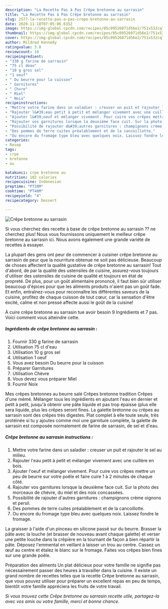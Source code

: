 ```yaml
---
description: "La Recette Pas à Pas Crêpe bretonne au sarrasin"
title: "La Recette Pas à Pas Crêpe bretonne au sarrasin"
slug: 2577-la-recette-pas-a-pas-crepe-bretonne-au-sarrasin
date: 2020-11-18T07:05:06.635Z
image: https://img-global.cpcdn.com/recipes/05c09526071d56e2/751x532cq70/crepe-bretonne-au-sarrasin-photo-principale-de-la-recette.jpg
thumbnail: https://img-global.cpcdn.com/recipes/05c09526071d56e2/751x532cq70/crepe-bretonne-au-sarrasin-photo-principale-de-la-recette.jpg
cover: https://img-global.cpcdn.com/recipes/05c09526071d56e2/751x532cq70/crepe-bretonne-au-sarrasin-photo-principale-de-la-recette.jpg
author: Mildred Kennedy
ratingvalue: 3.8
reviewcount: 10
recipeingredient:
- "330 g farine de sarrasin"
- "75 cl deau"
- "10 g gros sel"
- "1 oeuf"
- " Du beurre pour la cuisson"
- " Garnitures"
- " Chvre"
- " Miel"
- " Noix"
recipeinstructions:
- "Mettre votre farine dans un saladier : creuser un puit et rajouter le sel au milieu."
- "Rajouter l&#39;eau petit à petit et mélanger vivement avec une cuillère en bois."
- "Ajouter l&#39;oeuf et mélanger vivement. Pour cuire vos crêpes mettre un peu de beurre sur votre poêle et faire cuire 1 à 2 minutes de chaque côté."
- "Rajouter vos garnitures lorsque la deuxième face cuit. Sur la photo des morceaux de chèvre, du miel et des noix concassées."
- "Possibilité de rajouter d&#39;autres garnitures : champignons crème oignons et persil."
- "Des pommes de terre cuites préalablement et de la cancoillotte."
- "Ou encore du fromage type bleu avec quelques noix. Laissez fondre le fromage."
categories:
- Resep
tags:
- crpe
- bretonne
- au

katakunci: crpe bretonne au 
nutrition: 102 calories
recipecuisine: Indonesian
preptime: "PT28M"
cooktime: "PT48M"
recipeyield: "4"
recipecategory: Dessert

---
```



![Crêpe bretonne au sarrasin](https://img-global.cpcdn.com/recipes/05c09526071d56e2/751x532cq70/crepe-bretonne-au-sarrasin-photo-principale-de-la-recette.jpg)

Si vous cherchez des recette à base de crêpe bretonne au sarrasin ?? ne cherchez plus! Nous vous fournissons uniquement le meilleur crêpe bretonne au sarrasin ici. Nous avons également une grande variété de recettes à essayer.

La plupart des gens ont peur de commencer à cuisiner crêpe bretonne au sarrasin de peur que la nourriture obtenue ne soit pas délicieuse. Beaucoup de choses affectent la qualité gustative de crêpe bretonne au sarrasin! Tout d'abord, de par la qualité des ustensiles de cuisine, assurez-vous toujours d'utiliser des ustensiles de cuisine de qualité et toujours en état de propreté. De plus, pour un goût alimentaire prononcé, il faut bien sûr utiliser beaucoup d'épices pour que les aliments produits n'aient pas un goût fade. Et enfin, entraînez-vous pour reconnaître les différentes saveurs de la cuisine, profitez de chaque cuisson de tout cœur, car la sensation d'être excité, calme et non pressé affecte aussi le goût de la cuisine!

<!--inarticleads1-->

À cuire crêpe bretonne au sarrasin tue avoir besoin 9 Ingrédients et 7 pas. Voici comment vous atteindre cette.

##### Ingrédients de crêpe bretonne au sarrasin :

1. Fournir 330 g farine de sarrasin
1. Utilisation 75 cl d&#39;eau
1. Utilisation 10 g gros sel
1. Utilisation 1 oeuf
1. Vous avez besoin  Du beurre pour la cuisson
1. Préparer  Garnitures
1. Utilisation  Chèvre
1. Vous devez vous préparer  Miel
1. Fournir  Noix


Mes crêpes bretonnes au beurre salé Crêpes bretonne tradition Crêpes d&#39;une mémé. Mélanger tous les ingrédients en ajoutant l&#39;eau en dernier et petit à petit, jusqu&#39;à obtenir une pâte liquide et pas trop épaisse (plus elle sera liquide, plus les crêpes seront fines. La galette bretonne ou crêpes au sarrasin sont des crêpes très digestes. Plat complet à elle toute seule, très protéinée si tu y ajoutes comme moi une garniture complète, la galette de sarrasin est composée normalement de farine de sarrasin, de sel et d&#39;eau. 

<!--inarticleads2-->

##### Crêpe bretonne au sarrasin instructions :

1. Mettre votre farine dans un saladier : creuser un puit et rajouter le sel au milieu.
1. Rajouter l&#39;eau petit à petit et mélanger vivement avec une cuillère en bois.
1. Ajouter l&#39;oeuf et mélanger vivement. Pour cuire vos crêpes mettre un peu de beurre sur votre poêle et faire cuire 1 à 2 minutes de chaque côté.
1. Rajouter vos garnitures lorsque la deuxième face cuit. Sur la photo des morceaux de chèvre, du miel et des noix concassées.
1. Possibilité de rajouter d&#39;autres garnitures : champignons crème oignons et persil.
1. Des pommes de terre cuites préalablement et de la cancoillotte.
1. Ou encore du fromage type bleu avec quelques noix. Laissez fondre le fromage.


La graisser à l&#39;aide d&#39;un pinceau en silicone passé sur du beurre. Brasser la pâte avec la louche (et brasser de nouveau avant chaque galette) et verser une petite louche dans la crêpière en la tournant de façon à bien répartir la pâte. Déposez l&#39;emmental en veillant à laisser un trou au centre. Cassez un œuf au centre et étalez le blanc sur le fromage. Faites vos crêpes bien fines sur une grande poêle. 

<!--inarticleads1-->

<p>
Préparation des aliments Un plat délicieux pour votre famille ne signifie pas nécessairement passer des heures à travailler dans la cuisine. Il existe un grand nombre de recettes telles que la recette Crêpe bretonne au sarrasin, que vous pouvez utiliser pour préparer un excellent repas en peu de temps, bientôt votre famille appréciera les fruits de votre travail.
</p>

<p>
<i>Si vous trouvez cette Crêpe bretonne au sarrasin recette utile, partagez-la avec vos amis ou votre famille, merci et bonne chance.</i>
</p>
